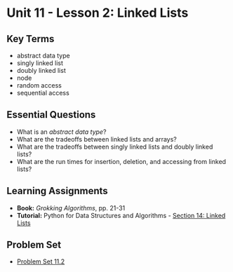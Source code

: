 # Unit 11 - Lesson 2: Linked Lists

## Key Terms
* abstract data type
* singly linked list
* doubly linked list
* node
* random access
* sequential access

## Essential Questions
* What is an _abstract data type_?
* What are the tradeoffs between linked lists and arrays?
* What are the tradeoffs between singly linked lists and doubly linked lists?
* What are the run times for insertion, deletion, and accessing from linked lists?

## Learning Assignments
* **Book:** _Grokking Algorithms_, pp. 21-31
* **Tutorial:** Python for Data Structures and Algorithms - [Section 14: Linked Lists](https://www.udemy.com/course/python-for-data-structures-algorithms-and-interviews/learn/lecture/3179596)

## Problem Set
* [Problem Set 11.2](https://github.com/The-Marcy-Lab-School/problem-set-11_2_linked_lists)

